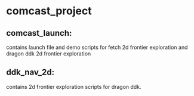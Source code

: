 # comcast_project
## comcast_launch:
contains launch file and demo scripts for fetch 2d frontier exploration and dragon ddk 2d frontier exploration

## ddk_nav_2d:
contains 2d frontier exploration scripts for dragon ddk.
